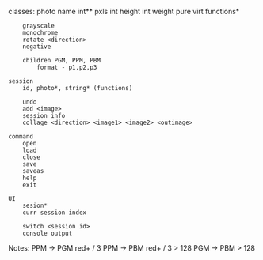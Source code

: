 classes:
    photo
        name
        int** pxls
        int height
        int weight
        pure virt functions*

        grayscale
        monochrome
        rotate <direction>
        negative

        children PGM, PPM, PBM
            format - p1,p2,p3

    session
        id, photo*, string* (functions)

        undo
        add <image>
        session info
        collage <direction> <image1> <image2> <outimage>
        
    command
        open
        load
        close
        save
        saveas
        help
        exit        

    UI
        sesion*
        curr session index
        
        switch <session id>
        console output

Notes:
    PPM -> PGM red+ / 3
    PPM -> PBM red+ / 3 > 128
    PGM -> PBM > 128